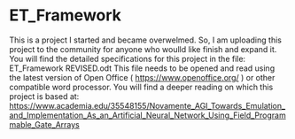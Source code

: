 # ET_Framework

This is a project I started and became overwelmed.
So, I am uploading this project to the community for anyone who woulld like finish and expand it.
You will find the detailed specifications for this project in the file:  ET_Framework REVISED.odt
This file needs to be opened and read using the latest version of Open Office ( https://www.openoffice.org/ )
or other compatible word processor.
You will find a deeper reading on which this project is based at: https://www.academia.edu/35548155/Novamente_AGI_Towards_Emulation_and_Implementation_As_an_Artificial_Neural_Network_Using_Field_Programmable_Gate_Arrays
